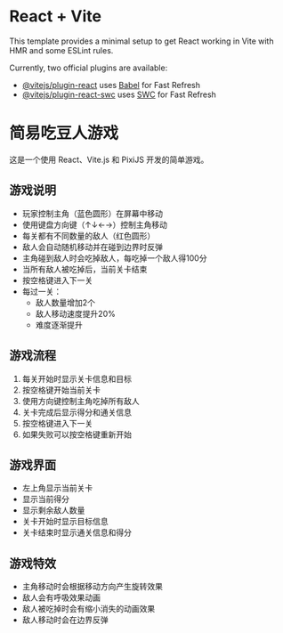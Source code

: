 # React + Vite

This template provides a minimal setup to get React working in Vite with HMR and some ESLint rules.

Currently, two official plugins are available:

- [@vitejs/plugin-react](https://github.com/vitejs/vite-plugin-react/blob/main/packages/plugin-react/README.md) uses [Babel](https://babeljs.io/) for Fast Refresh
- [@vitejs/plugin-react-swc](https://github.com/vitejs/vite-plugin-react-swc) uses [SWC](https://swc.rs/) for Fast Refresh

# 简易吃豆人游戏

这是一个使用 React、Vite.js 和 PixiJS 开发的简单游戏。

## 游戏说明
- 玩家控制主角（蓝色圆形）在屏幕中移动
- 使用键盘方向键（↑↓←→）控制主角移动
- 每关都有不同数量的敌人（红色圆形）
- 敌人会自动随机移动并在碰到边界时反弹
- 主角碰到敌人时会吃掉敌人，每吃掉一个敌人得100分
- 当所有敌人被吃掉后，当前关卡结束
- 按空格键进入下一关
- 每过一关：
  - 敌人数量增加2个
  - 敌人移动速度提升20%
  - 难度逐渐提升

## 游戏流程
1. 每关开始时显示关卡信息和目标
2. 按空格键开始当前关卡
3. 使用方向键控制主角吃掉所有敌人
4. 关卡完成后显示得分和通关信息
5. 按空格键进入下一关
6. 如果失败可以按空格键重新开始

## 游戏界面
- 左上角显示当前关卡
- 显示当前得分
- 显示剩余敌人数量
- 关卡开始时显示目标信息
- 关卡结束时显示通关信息和得分

## 游戏特效
- 主角移动时会根据移动方向产生旋转效果
- 敌人会有呼吸效果动画
- 敌人被吃掉时会有缩小消失的动画效果
- 敌人移动时会在边界反弹
